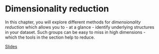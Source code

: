 # Dimensionality reduction

In this chapter, you will explore different methods for *dimensionality reduction* which allows you to - at a glance - identify underlying structures in your dataset. Such groups can be easy to miss in high dimensions - which the tools in the section help to reduce.

[Slides](https://github.com/BiAPoL/Quantitative_Bio_Image_Analysis_with_Python_2022/blob/main/docs/day3e_dimensionality_reduction/0_dimensionality_reduction.pdf)